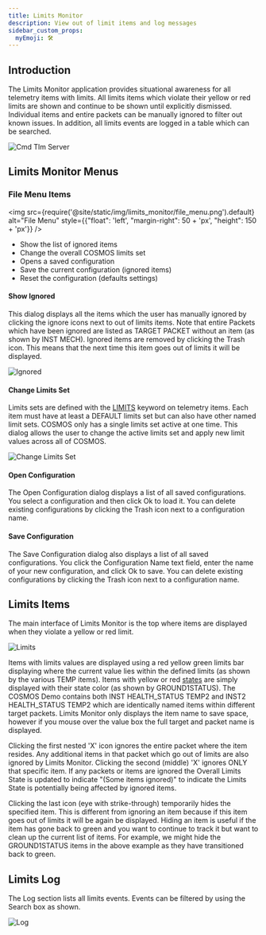 ```yaml
---
title: Limits Monitor
description: View out of limit items and log messages
sidebar_custom_props:
  myEmoji: 🛠️
---
```


## Introduction

The Limits Monitor application provides situational awareness for all telemetry items with limits. All limits items which violate their yellow or red limits are shown and continue to be shown until explicitly dismissed. Individual items and entire packets can be manually ignored to filter out known issues. In addition, all limits events are logged in a table which can be searched.

![Cmd Tlm Server](/img/limits_monitor/limits_monitor.png)

## Limits Monitor Menus

### File Menu Items

<!-- Image sized to match up with bullets -->

<img src={require('@site/static/img/limits_monitor/file_menu.png').default}
alt="File Menu"
style={{"float": 'left', "margin-right": 50 + 'px', "height": 150 + 'px'}} />

- Show the list of ignored items
- Change the overall COSMOS limits set
- Opens a saved configuration
- Save the current configuration (ignored items)
- Reset the configuration (defaults settings)

#### Show Ignored

This dialog displays all the items which the user has manually ignored by clicking the ignore icons next to out of limits items. Note that entire Packets which have been ignored are listed as TARGET PACKET without an item (as shown by INST MECH). Ignored items are removed by clicking the Trash icon. This means that the next time this item goes out of limits it will be displayed.

![Ignored](/img/limits_monitor/ignored.png)

#### Change Limits Set

Limits sets are defined with the [LIMITS](../configuration/telemetry#limits) keyword on telemetry items. Each item must have at least a DEFAULT limits set but can also have other named limit sets. COSMOS only has a single limits set active at one time. This dialog allows the user to change the active limits set and apply new limit values across all of COSMOS.

![Change Limits Set](/img/limits_monitor/change_limits_set.png)

#### Open Configuration

The Open Configuration dialog displays a list of all saved configurations. You select a configuration and then click Ok to load it. You can delete existing configurations by clicking the Trash icon next to a configuration name.

#### Save Configuration

The Save Configuration dialog also displays a list of all saved configurations. You click the Configuration Name text field, enter the name of your new configuration, and click Ok to save. You can delete existing configurations by clicking the Trash icon next to a configuration name.

## Limits Items

The main interface of Limits Monitor is the top where items are displayed when they violate a yellow or red limit.

![Limits](/img/limits_monitor/limits_monitor.png)

Items with limits values are displayed using a red yellow green limits bar displaying where the current value lies within the defined limits (as shown by the various TEMP items). Items with yellow or red [states](../configuration/telemetry.md#state) are simply displayed with their state color (as shown by GROUND1STATUS). The COSMOS Demo contains both INST HEALTH_STATUS TEMP2 and INST2 HEALTH_STATUS TEMP2 which are identically named items within different target packets. Limits Monitor only displays the item name to save space, however if you mouse over the value box the full target and packet name is displayed.

Clicking the first nested 'X' icon ignores the entire packet where the item resides. Any additional items in that packet which go out of limits are also ignored by Limits Monitor. Clicking the second (middle) 'X' ignores ONLY that specific item. If any packets or items are ignored the Overall Limits State is updated to indicate "(Some items ignored)" to indicate the Limits State is potentially being affected by ignored items.

Clicking the last icon (eye with strike-through) temporarily hides the specified item. This is different from ignoring an item because if this item goes out of limits it will be again be displayed. Hiding an item is useful if the item has gone back to green and you want to continue to track it but want to clean up the current list of items. For example, we might hide the GROUND1STATUS items in the above example as they have transitioned back to green.

## Limits Log

The Log section lists all limits events. Events can be filtered by using the Search box as shown.

![Log](/img/limits_monitor/log.png)
